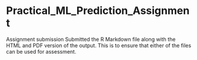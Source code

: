 # Practical_ML_Prediction_Assignment
Assignment submission
Submitted the R Markdown file along with the HTML and PDF version of the output. This is to ensure that either of the files can be used for assessment.
